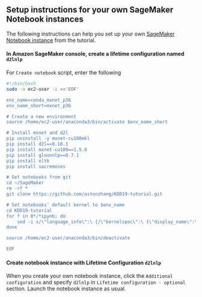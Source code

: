 ## Setup instructions for your own SageMaker Notebook instances

The following instructions can help you set up your own [SageMaker Notebook instance](https://docs.aws.amazon.com/sagemaker/latest/dg/nbi.html) from the tutorial.

#### In Amazon SageMaker console, create a lifetime configuration named `d2lnlp`

For `Create notebook` script, enter the following

```bash
#!/bin/bash
sudo -u ec2-user -i <<'EOF'

env_name=conda_mxnet_p36
env_name_short=mxnet_p36

# Create a new environment
source /home/ec2-user/anaconda3/bin/activate $env_name_short

# Install mxnet and d2l
pip uninstall -y mxnet-cu100mkl
pip install d2l==0.10.1
pip install mxnet-cu100==1.5.0
pip install gluonnlp==0.7.1
pip install nltk
pip install sacremoses

# Get notebooks from git
cd ~/SageMaker
rm -rf *
git clone https://github.com/astonzhang/KDD19-tutorial.git

# Set notebooks' default kernel to $env_name
cd KDD19-tutorial
for f in 0*/*ipynb; do
    sed -i s/\"language_info\":\ {/\"kernelspec\":\ {\"display_name\":\ \"$env_name\",\"language\":\ \"python\",\ \"name\":\ \"$env_name\"\},\"language_info\":\ {/g $f
done

source /home/ec2-user/anaconda3/bin/deactivate

EOF
```

#### Create notebook instance with Lifetime Configuration `d2lnlp`

When you create your own notebook instance, click the `Additional configuration` and specify `d2lnlp` in `Lifetime configuration - optional` section. Launch the notebook instance as usual.
